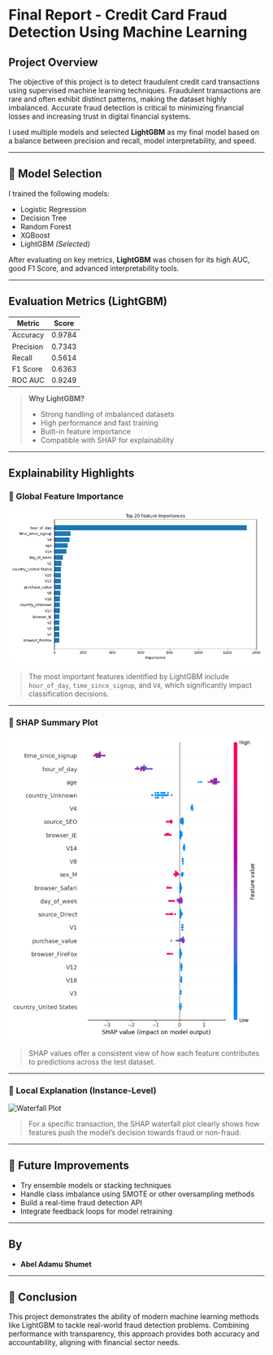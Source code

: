 # Final Report - Credit Card Fraud Detection Using Machine Learning

##  Project Overview

The objective of this project is to detect fraudulent credit card transactions using supervised machine learning techniques. Fraudulent transactions are rare and often exhibit distinct patterns, making the dataset highly imbalanced. Accurate fraud detection is critical to minimizing financial losses and increasing trust in digital financial systems.

I used multiple models and selected **LightGBM** as my final model based on a balance between precision and recall, model interpretability, and speed.

---

## 📌 Model Selection

I trained the following models:

- Logistic Regression
- Decision Tree
- Random Forest
- XGBoost
- LightGBM  *(Selected)*

After evaluating on key metrics, **LightGBM** was chosen for its high AUC, good F1 Score, and advanced interpretability tools.

---

## Evaluation Metrics (LightGBM)

| Metric       | Score   |
|--------------|---------|
| Accuracy     | 0.9784  |
| Precision    | 0.7343  |
| Recall       | 0.5614  |
| F1 Score     | 0.6363  |
| ROC AUC      | 0.9249  |

> **Why LightGBM?**  
> - Strong handling of imbalanced datasets  
> - High performance and fast training  
> - Built-in feature importance  
> - Compatible with SHAP for explainability

---

##  Explainability Highlights

### 🔹 Global Feature Importance

![Feature Importance](../figures/feature_importance.png)

> The most important features identified by LightGBM include `hour_of_day`, `time_since_signup`, and `V4`, which significantly impact classification decisions.

---

### 🔸 SHAP Summary Plot

![SHAP Summary](../figures/shap_summary.png)

> SHAP values offer a consistent view of how each feature contributes to predictions across the test dataset.

---

### 🔸 Local Explanation (Instance-Level)

![Waterfall Plot](../figures/local_explanation.png)

> For a specific transaction, the SHAP waterfall plot clearly shows how features push the model’s decision towards fraud or non-fraud.

---

## 🔁 Future Improvements

- Try ensemble models or stacking techniques
- Handle class imbalance using SMOTE or other oversampling methods
- Build a real-time fraud detection API
- Integrate feedback loops for model retraining

---

## By

- **Abel Adamu Shumet**  

---

## 🏁 Conclusion

This project demonstrates the ability of modern machine learning methods like LightGBM to tackle real-world fraud detection problems. Combining performance with transparency, this approach provides both accuracy and accountability, aligning with financial sector needs.

